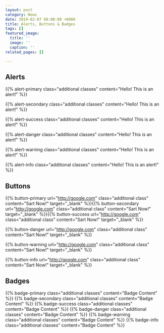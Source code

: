 ```yaml
---
layout: post
category: News
date: 2019-02-07 08:00:00 +0000
title: Alerts, Buttons & Badges
tags: []
featured_image:
  title: ''
  image: ''
  caption: ''
related_pages: []

---
```

## Alerts

{{% alert-primary class="additional classes" content="Hello! This is an alert!" %}}

{{% alert-secondary class="additional classes" content="Hello! This is an alert!" %}}

{{% alert-success class="additional classes" content="Hello! This is an alert!" %}}

{{% alert-danger class="additional classes" content="Hello! This is an alert!" %}}

{{% alert-warning class="additional classes" content="Hello! This is an alert!" %}}

{{% alert-info class="additional classes" content="Hello! This is an alert!" %}}

## Buttons

{{% button-primary url="http://google.com" class="additional class" content="Sart Now!" target="_blank" %}}{{% button-secondary url="http://google.com" class="additional class" content="Sart Now!" target="_blank" %}}{{% button-success url="http://google.com" class="additional class" content="Sart Now!" target="_blank" %}}

{{% button-danger url="http://google.com" class="additional class" content="Sart Now!" target="_blank" %}} 

{{% button-warning url="http://google.com" class="additional class" content="Sart Now!" target="_blank" %}} 

{{% button-info url="http://google.com" class="additional class" content="Sart Now!" target="_blank" %}}

## Badges

{{% badge-primary class="additional classes" content="Badge Content" %}}  {{% badge-secondary class="additional classes" content="Badge Content" %}}  {{% badge-success class="additional classes" content="Badge Content" %}}  {{% badge-danger class="additional classes" content="Badge Content" %}} {{% badge-warning class="additional classes" content="Badge Content" %}}  {{% badge-info class="additional classes" content="Badge Content" %}}  